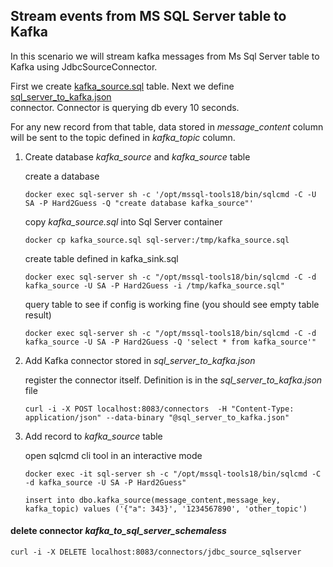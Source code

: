 ## Stream events from MS SQL Server table to Kafka

In this scenario we will stream kafka messages from Ms Sql Server table to Kafka using JdbcSourceConnector.

First we create [kafka_source.sql](kafka_source.sql) table. Next we define [sql_server_to_kafka.json](sql_server_to_kafka.json)  
connector. Connector is querying db every 10 seconds. 

For any new record from that table, data stored in *message_content* column
will be sent to the topic defined in *kafka_topic* column.  

1. Create database *kafka_source* and *kafka_source* table

    create a database 
    ```shell
    docker exec sql-server sh -c '/opt/mssql-tools18/bin/sqlcmd -C -U SA -P Hard2Guess -Q "create database kafka_source"'
    ```
    
    copy *kafka_source.sql* into Sql Server container
    ```shell
    docker cp kafka_source.sql sql-server:/tmp/kafka_source.sql
    ```
    
    create table defined in kafka_sink.sql
    ```shell
    docker exec sql-server sh -c "/opt/mssql-tools18/bin/sqlcmd -C -d kafka_source -U SA -P Hard2Guess -i /tmp/kafka_source.sql"
    ```

    query table to see if config is working fine (you should see empty table result)
    ```shell
    docker exec sql-server sh -c "/opt/mssql-tools18/bin/sqlcmd -C -d kafka_source -U SA -P Hard2Guess -Q 'select * from kafka_source'"
    ```

2. Add Kafka connector stored in *sql_server_to_kafka.json*

    register the connector itself. Definition is in the *sql_server_to_kafka.json* file
    ```shell
    curl -i -X POST localhost:8083/connectors  -H "Content-Type: application/json" --data-binary "@sql_server_to_kafka.json"
    ```
3. Add record to *kafka_source* table

   open sqlcmd cli tool in an interactive mode

    ```shell
    docker exec -it sql-server sh -c "/opt/mssql-tools18/bin/sqlcmd -C -d kafka_source -U SA -P Hard2Guess"
    ```
     ```shell
    insert into dbo.kafka_source(message_content,message_key, kafka_topic) values ('{"a": 343}', '1234567890', 'other_topic')
    ```

#### delete connector  *kafka_to_sql_server_schemaless*

```shell 
curl -i -X DELETE localhost:8083/connectors/jdbc_source_sqlserver
```




